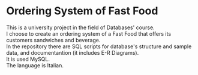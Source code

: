 # Ordering System of Fast Food

This is a university project in the field of Databases' course.  
I choose to create an ordering system of a Fast Food that offers its customers sandwiches and beverage.  
In the repository there are SQL scripts for database's structure and sample data, and documentantion (it includes E-R Diagrams).  
It is used MySQL.  
The language is Italian.  
